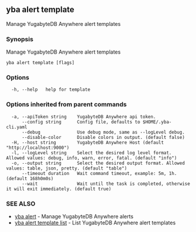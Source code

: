 ## yba alert template

Manage YugabyteDB Anywhere alert templates

### Synopsis

Manage YugabyteDB Anywhere alert templates

```
yba alert template [flags]
```

### Options

```
  -h, --help   help for template
```

### Options inherited from parent commands

```
  -a, --apiToken string    YugabyteDB Anywhere api token.
      --config string      Config file, defaults to $HOME/.yba-cli.yaml
      --debug              Use debug mode, same as --logLevel debug.
      --disable-color      Disable colors in output. (default false)
  -H, --host string        YugabyteDB Anywhere Host (default "http://localhost:9000")
  -l, --logLevel string    Select the desired log level format. Allowed values: debug, info, warn, error, fatal. (default "info")
  -o, --output string      Select the desired output format. Allowed values: table, json, pretty. (default "table")
      --timeout duration   Wait command timeout, example: 5m, 1h. (default 168h0m0s)
      --wait               Wait until the task is completed, otherwise it will exit immediately. (default true)
```

### SEE ALSO

* [yba alert](yba_alert.md)	 - Manage YugabyteDB Anywhere alerts
* [yba alert template list](yba_alert_template_list.md)	 - List YugabyteDB Anywhere alert templates

